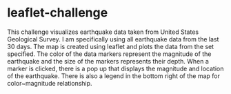 # leaflet-challenge
This challenge visualizes earthquake data taken from United States Geological Survey.
I am specifically using all earthquake data from the last 30 days. 
The map is created using leaflet and plots the data from the set specified. 
The color of the data markers represent the magnitude of the earthquake and the size of the markers represents their depth. 
When a marker is clicked, there is a pop up that displays the magnitude and location of the earthquake.
There is also a legend in the bottom right of the map for color~magnitude relationship. 
